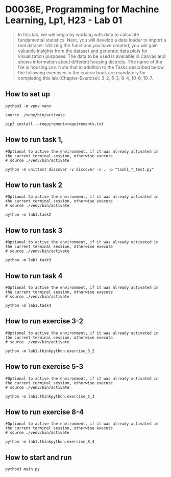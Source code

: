 # D0036E, Programming for Machine Learning, Lp1, H23 - Lab 01

> In this lab, we will begin by working with data to calculate fundamental statistics. Next, you will develop a data
> loader to import a real dataset. Utilizing the functions you have created, you will gain valuable insights from the
> dataset and generate data plots for visualization purposes.
> The data to be used is available in Canvas and shows information about different housing districts. The name of the
> file is housing.csv.
> Note that in addition to the Tasks described below the following exercises in the course book are mandatory for
> completing this lab (Chapter-Exercise): 3-2, 5-3, 8-4, 10-6, 10-7.

## How to set up

```shell
python3 -m venv venv 

source ./venv/bin/activate

pip3 install --requirement=requirements.txt
```

## How to run task 1, 

```shell
#Optional to active the environment, if it was already activated in the current terminal session, otherwise execute
# source ./venv/bin/activate

python -m unittest discover -v discover -s . -p "task1_*_test.py"
```

## How to run task 2

```shell
#Optional to active the environment, if it was already activated in the current terminal session, otherwise execute
# source ./venv/bin/activate

python -m lab1.task2
```

## How to run task 3

```shell
#Optional to active the environment, if it was already activated in the current terminal session, otherwise execute
# source ./venv/bin/activate

python -m lab1.task3
```

## How to run task 4

```shell
#Optional to active the environment, if it was already activated in the current terminal session, otherwise execute
# source ./venv/bin/activate

python -m lab1.task4
```

## How to run exercise 3-2

```shell
#Optional to active the environment, if it was already activated in the current terminal session, otherwise execute
# source ./venv/bin/activate

python -m lab1.thinkpython.exercise_3_2
```

## How to run exercise 5-3

```shell
#Optional to active the environment, if it was already activated in the current terminal session, otherwise execute
# source ./venv/bin/activate

python -m lab1.thinkpython.exercise_5_3
```

## How to run exercise 8-4

```shell
#Optional to active the environment, if it was already activated in the current terminal session, otherwise execute
# source ./venv/bin/activate

python -m lab1.thinkpython.exercise_8_4
```

## How to start and run

```shell
python3 main.py
```
